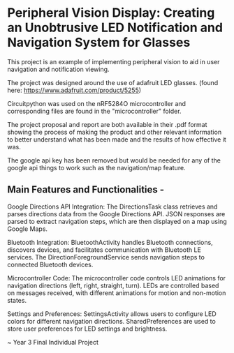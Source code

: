 # Peripheral Vision Display: Creating an Unobtrusive LED Notification and Navigation System for Glasses

This project is an example of implementing peripheral vision to aid in user navigation and notification viewing.

The project was designed around the use of adafruit LED glasses. (found here: https://www.adafruit.com/product/5255)

Circuitpython was used on the nRF5284O microcontroller and corresponding files are found in the "microcontroller" folder.

The project proposal and report are both available in their .pdf format showing the process of making the product and other relevant information to better understand what has been made and the results of how effective it was. 

The google api key has been removed but would be needed for any of the google api things to work such as the navigation/map feature.

## Main Features and Functionalities - 

Google Directions API Integration:
    The DirectionsTask class retrieves and parses directions data from the Google Directions API.
    JSON responses are parsed to extract navigation steps, which are then displayed on a map using Google Maps.

Bluetooth Integration:
    BluetoothActivity handles Bluetooth connections, discovers devices, and facilitates communication with Bluetooth LE services.
    The DirectionForegroundService sends navigation steps to connected Bluetooth devices.

Microcontroller Code:
    The microcontroller code controls LED animations for navigation directions (left, right, straight, turn).
    LEDs are controlled based on messages received, with different animations for motion and non-motion states.

Settings and Preferences:
    SettingsActivity allows users to configure LED colors for different navigation directions.
    SharedPreferences are used to store user preferences for LED settings and brightness.

~ Year 3 Final Individual Project
